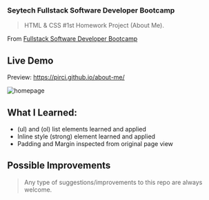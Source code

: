 ### Seytech Fullstack Software Developer Bootcamp

> HTML & CSS #1st Homework Project (About Me).

From [Fullstack Software Developer Bootcamp](https://www.seytech.co/)

## Live Demo

Preview: https://pirci.github.io/about-me/

![homepage](https://user-images.githubusercontent.com/43238947/125082889-082a4100-e0c8-11eb-8958-cb36133914b7.png)

## What I Learned:

- (ul) and (ol) list elements learned and applied
- Inline style (strong) element learned and applied
- Padding and Margin inspected from original page view

## Possible Improvements

> Any type of suggestions/improvements to this repo are always welcome.
